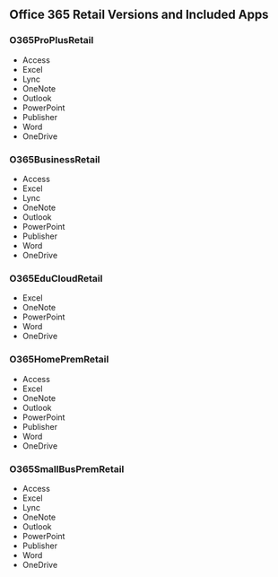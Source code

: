 ## Office 365 Retail Versions and Included Apps


### **O365ProPlusRetail**  
- Access  
- Excel  
- Lync  
- OneNote  
- Outlook  
- PowerPoint  
- Publisher  
- Word  
- OneDrive  

### **O365BusinessRetail**  
- Access  
- Excel  
- Lync  
- OneNote  
- Outlook  
- PowerPoint  
- Publisher  
- Word  
- OneDrive  

### **O365EduCloudRetail**  
- Excel  
- OneNote  
- PowerPoint  
- Word  
- OneDrive  

### **O365HomePremRetail**  
- Access  
- Excel  
- OneNote  
- Outlook  
- PowerPoint  
- Publisher  
- Word  
- OneDrive  

### **O365SmallBusPremRetail**  
- Access  
- Excel  
- Lync  
- OneNote  
- Outlook  
- PowerPoint  
- Publisher  
- Word  
- OneDrive
